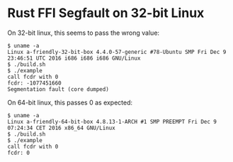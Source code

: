 # Rust FFI Segfault on 32-bit Linux

On 32-bit linux, this seems to pass the wrong value:

```
$ uname -a
Linux a-friendly-32-bit-box 4.4.0-57-generic #78-Ubuntu SMP Fri Dec 9 23:46:51 UTC 2016 i686 i686 i686 GNU/Linux
$ ./build.sh
$ ./example
call fcdr with 0
fcdr: -1077451660
Segmentation fault (core dumped)
```

On 64-bit linux, this passes 0 as expected:

```
$ uname -a
Linux a-friendly-64-bit-box 4.8.13-1-ARCH #1 SMP PREEMPT Fri Dec 9 07:24:34 CET 2016 x86_64 GNU/Linux
$ ./build.sh
$ ./example
call fcdr with 0
fcdr: 0
```


